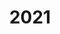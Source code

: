 ---
title: '2021'
excerpt: ''
deprecated: false
hidden: false
metadata:
  title: ''
  description: ''
  robots: index
next:
  description: ''
---